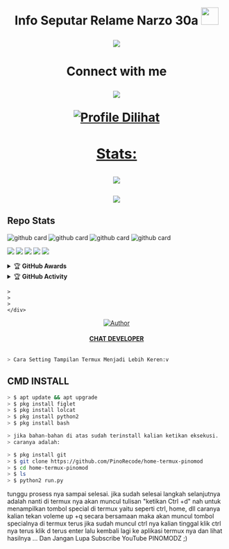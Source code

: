 <h1 align="center">Info Seputar Relame Narzo 30a <img src="https://media.tenor.com/XBXS-0LURA4AAAAj/cell-cell-phone.gif" width="40px"</h1>
<p align="center">
  <img src="https://image01.realme.net/general/20210222/1613998752841.png.webp" />
</p>

<h1 align="center"> Connect with me
  <p align="center">
    <a href="https://instagram.com/xnoob_ganz"><img src="https://img.shields.io/badge/-telegram-red?color=white&logo=telegram&logoColor=black" />
     


  ![Profile Dilihat](https://komarev.com/ghpvc/?username=pinomodz&color=blue&style=flat-square&label=Profile+Dilihat)
  ### Stats:

  <p align="center"><a href="https://github.com/PinoRecode"><img src="https://github-readme-stats.vercel.app/api?username=PinoRecode&show_icons=true&theme=radical"></a></p>
  <p align="center"><a href="https://github.com/PinoRecode"><img src="https://github-readme-stats.vercel.app/api/top-langs/?username=PinoRecode&theme=radical&layout=compact"></a></p>

  ## Repo Stats
  ![github card](https://github-readme-stats.vercel.app/api/pin/?username=PinoRecode&repo=ABOUT&theme=nightowl)
  ![github card](https://github-readme-stats.vercel.app/api/pin/?username=PinoRecode&repo=home-termux-pinomod&theme=nightowl)
  ![github card](https://github-readme-stats.vercel.app/api/pin/?username=PinoRecode&repo=Bot-Wa&theme=nightowl)
  ![github card](https://github-readme-stats.vercel.app/api/pin/?username=PinoRecode&repo=self&theme=nightowl)


  <p>
    <img src="https://img.shields.io/badge/OS-Linux-blue?&logo=Linux" />
    <img src="https://img.shields.io/badge/OS-Windows-blue?&logo=Windows" />
    <img src="https://img.shields.io/badge/IDE-Xcode-blue?&logo=xcode" />
    <img src="https://img.shields.io/badge/Text%20Editor-Visual%20Studio%20Code-blue?&logo=visual%20studio%20code&logoColor=blue" />
    <img src="https://img.shields.io/badge/Sublime%20Text-gray?&logo=Sublime-Text" />
  </p>
  <details>
    <summary>&#127942 <b>GitHub Awards</b></summary><br />

    ![Github Trophy](https://github-profile-trophy.vercel.app/?username=phaticusthiccy)

  </details>

  <details>
    <summary>&#127942 <b>GitHub Activity</b></summary><br />

    ![Metrics](https://metrics.lecoq.io/PinoRecode?template=classic&repositories.forks=true&languages=1&languages.colors=github&languages.threshold=0%25&config.timezone=Asia%2FSemarang)

  </details>

  <p>

    >
    >
    >
    </div>
  <p align="center">
    <a href="https://github.com/PinoRecode/"><img title="Author" src="https://img.shields.io/badge/Author-PINOXCODE-red.svg?style=for-the-badge&logo=github" /></a>
  <h4 align="center">
    <a href="https://wa.me/6285869484139"> CHAT DEVELOPER </a>
  </h4>
  </p>

  ```bash

  > Cara Setting Tampilan Termux Menjadi Lebih Keren:v

  ```

  ## CMD INSTALL
  ```bash
  > $ apt update && apt upgrade
  > $ pkg install figlet
  > $ pkg install lolcat
  > $ pkg install python2
  > $ pkg install bash

  > jika bahan-bahan di atas sudah terinstall kalian ketikan eksekusi.
  > caranya adalah:

  > $ pkg install git
  > $ git clone https://github.com/PinoRecode/home-termux-pinomod
  > $ cd home-termux-pinomod
  > $ ls
  > $ python2 run.py

  ```
  tunggu prosess nya sampai selesai.
  jika sudah selesai langkah selanjutnya adalah nanti di termux nya akan muncul tulisan "ketikan Ctrl +d"
  nah untuk menampilkan tombol special di termux yaitu seperti ctrl, home, dll caranya kalian
  tekan voleme up +q secara bersamaan maka akan muncul tombol specialnya di termux
  terus jika sudah muncul ctrl nya kalian tinggal klik ctrl nya terus klik d terus enter
  lalu kembali lagi ke aplikasi termux nya dan lihat hasilnya ... Dan Jangan Lupa Subscribe YouTube PINOMODZ ;)

